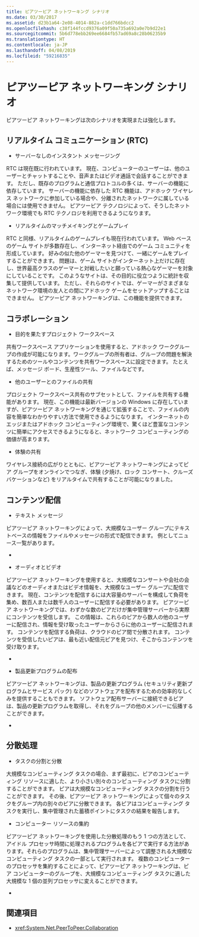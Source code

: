 ```yaml
---
title: ピアツーピア ネットワーキング シナリオ
ms.date: 03/30/2017
ms.assetid: d23b1a64-2e08-4014-882a-c1dd766bdcc2
ms.openlocfilehash: c38f144fccd9376a09f50a735a692a0e7b9d22e1
ms.sourcegitcommit: 5b6d778ebb269ee6684fb57ad69a8c28b06235b9
ms.translationtype: HT
ms.contentlocale: ja-JP
ms.lasthandoff: 04/08/2019
ms.locfileid: "59216835"
---
```

# <a name="peer-to-peer-networking-scenarios"></a>ピアツーピア ネットワーキング シナリオ
ピアツーピア ネットワーキングは次のシナリオを実現または強化します。  
  
## <a name="real-time-communications-rtc"></a>リアルタイム コミュニケーション (RTC)  
  
-   サーバーなしのインスタント メッセージング  
  
 RTC は現在既に行われています。 現在、コンピューターのユーザーは、他のユーザーとチャットすることや、音声またはビデオ通話で会話することができます。 ただし、既存のプログラムと通信プロトコルの多くは、サーバーの機能に依存しています。 サーバーの機能に依存した RTC 機能は、アドホック ワイヤレス ネットワークに参加している場合や、分離されたネットワークに属している場合には使用できません。 ピアツーピア テクノロジによって、そうしたネットワーク環境でも RTC テクノロジを利用できるようになります。  
  
-   リアルタイムのマッチメイキングとゲームプレイ  
  
 RTC と同様、リアルタイムのゲームプレイも現在行われています。 Web ベースのゲーム サイトが多数存在し、インターネット経由でのゲーム コミュニティを形成しています。 好みの似た他のゲーマーを見つけて、一緒にゲームをプレイすることができます。 問題は、ゲーム サイトがインターネット上だけに存在し、世界最高クラスのゲーマーと対戦したいと願っている熱心なゲーマーを対象にしていることです。 このようなサイトは、その目的に役立つように統計を収集して提供しています。 ただし、それらのサイトでは、ゲーマーがさまざまなネットワーク環境の友人との間にアドホック ゲームをセットアップすることはできません。 ピアツーピア ネットワーキングは、この機能を提供できます。  
  
## <a name="collaboration"></a>コラボレーション  
  
-   目的を果たすプロジェクト ワークスペース  
  
 共有ワークスペース アプリケーションを使用すると、アドホック ワークグループの作成が可能になります。ワークグループの所有者は、グループの問題を解決するためのツールやコンテンツを共有ワークスペースに設定できます。 たとえば、メッセージ ボード、生産性ツール、ファイルなどです。  
  
-   他のユーザーとのファイルの共有  
  
 プロジェクト ワークスペース共有のサブセットとして、ファイルを共有する機能があります。 現在、この機能は最新バージョンの Windows に存在していますが、ピアツーピア ネットワーキングを通じて拡張することで、ファイルの内容を簡単なわかりやすい方法で使用できるようになります。 インターネットのエッジまたはアドホック コンピューティング環境で、驚くほど豊富なコンテンツに簡単にアクセスできるようになると、ネットワーク コンピューティングの価値が高まります。  
  
-   体験の共有  
  
 ワイヤレス接続の広がりとともに、ピアツーピア ネットワーキングによってピア グループをオンラインでつなぎ、体験 (夕焼け、ロック コンサート、クルーズ バケーションなど) をリアルタイムで共有することが可能になりました。  
  
## <a name="content-distribution"></a>コンテンツ配信  
  
-   テキスト メッセージ  
  
 ピアツーピア ネットワーキングによって、大規模なユーザー グループにテキストベースの情報をファイルやメッセージの形式で配信できます。 例としてニュース一覧があります。  
  
-  
  
-   オーディオとビデオ  
  
 ピアツーピア ネットワーキングを使用すると、大規模なコンサートや会社の会議などのオーディオまたはビデオ情報を、大規模なユーザー グループに配信できます。 現在、コンテンツを配信するには大容量のサーバーを構成して負荷を集め、数百人または数千人のユーザーに配信する必要があります。 ピアツーピア ネットワーキングでは、わずかな数のピアだけが集中管理サーバーから実際にコンテンツを受信します。 この情報は、これらのピアから数人の他のユーザーに配信され、情報を受け取ったユーザーからさらに他のユーザーに配信されます。 コンテンツを配信する負荷は、クラウドのピア間で分散されます。 コンテンツを受信したいピアは、最も近い配信元ピアを見つけ、そこからコンテンツを受け取ります。  
  
-  
  
-   製品更新プログラムの配布  
  
 ピアツーピア ネットワーキングは、製品の更新プログラム (セキュリティ更新プログラムとサービス パック) などのソフトウェアを配布するための効率的なしくみを提供することもできます。 ソフトウェア配布サーバーに接続できるピアは、製品の更新プログラムを取得し、それをグループの他のメンバーに伝播することができます。  
  
-  
  
## <a name="distributed-processing"></a>分散処理  
  
-   タスクの分割と分散  
  
 大規模なコンピューティング タスクの場合、まず最初に、ピアのコンピューティング リソースに適した、より小さい別々のコンピューティング タスクに分割することができます。 ピアは大規模なコンピューティング タスクの分割を行うことができます。 その後、ピアツーピア ネットワーキングによって個々のタスクをグループ内の別々のピアに分散できます。 各ピアはコンピューティング タスクを実行し、集中管理された蓄積ポイントにタスクの結果を報告します。  
  
-   コンピューター リソースの集約  
  
 ピアツーピア ネットワーキングを使用した分散処理のもう 1 つの方法として、アイドル プロセッサ時間に処理されるプログラムを各ピアで実行する方法があります。それらのプログラムは、集中管理サーバーによって調整される大規模なコンピューティング タスクの一部として実行されます。 複数のコンピューターのプロセッサを集約することによって、ピアツーピア ネットワーキングは、ピア コンピューターのグループを、大規模なコンピューティング タスクに適した大規模な 1 個の並列プロセッサに変えることができます。  
  
-  
  
## <a name="see-also"></a>関連項目

- <xref:System.Net.PeerToPeer.Collaboration>
